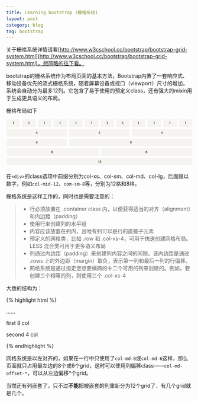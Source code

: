 ```yaml
---
title: Learning bootstrap (栅格系统)
layout: post
category: blog
tag: bootstrap
---
```



关于栅格系统详情请看[http://www.w3cschool.cc/bootstrap/bootstrap-grid-system.html](http://www.w3cschool.cc/bootstrap/bootstrap-grid-system.html)，想简略的往下看。

bootstrap的栅格系统作为布局页面的基本方法，Bootstrap内置了一套响应式、移动设备优先的流式栅格系统，随着屏幕设备或视口（viewport）尺寸的增加，系统会自动分为最多12列。它包含了易于使用的预定义class，还有强大的mixin用于生成更具语义的布局。

栅格布局如下

![bootstrap grid](/images/2014-7-1-Learning-bootstrap-gridsystem/bootstrap-grid.png)

在`<div>`的class选项中前缀分别为col-xs、col-sm、col-md、col-lg，后面跟以数字，例如`col-mid-12`、`com-sm-8`等，分别为12格和8格。

栅格系统是这样工作的，同时也是需要注意的：

>- 行必须放置在 .container class 内，以便获得适当的对齐（alignment）和内边距（padding）
>- 使用行来创建列的水平组
>- 内容应该放置在列内，且唯有列可以是行的直接子元素
>- 预定义的网格类，比如 .row 和 .col-xs-4，可用于快速创建网格布局。LESS 混合类可用于更多语义布局
>- 列通过内边距（padding）来创建列内容之间的间隙。该内边距是通过 .rows 上的外边距（margin）取负，表示第一列和最后一列的行偏移。
>- 网格系统是通过指定您想要横跨的十二个可用的列来创建的。例如，要创建三个相等的列，则使用三个 .col-xs-4

大致的结构为：

{% highlight html %}
	<div class="container"> 
		......
		<div class="row">
			<div class="col-mid-8">
				<p>first 8 col</p>
			</div>
			<div class="col-mid-4">
				<p>second 4 col</p>
			</div>
		</div>
	</div>

{% endhighlight %}

网格系统是以左对齐的，如果在一行中只使用了`col-md-8`或`col-md-6`这样，那么页面就只占用最左边的8个或6个grid，这时可以使用列偏移class——`col-md-offset-*`，可以从左边偏移*个grid。

当然还有列嵌套了，只不过**不能**把被嵌套的列重新分为12个grid了，有几个grid就是几个。



















